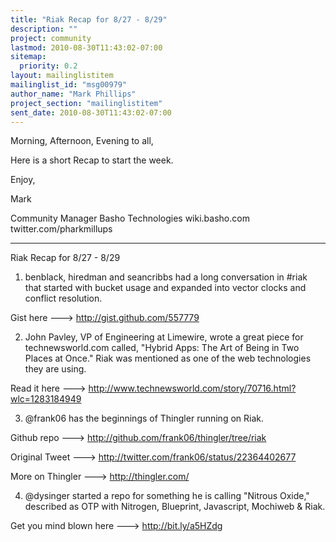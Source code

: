 ```yaml
---
title: "Riak Recap for 8/27 - 8/29"
description: ""
project: community
lastmod: 2010-08-30T11:43:02-07:00
sitemap:
  priority: 0.2
layout: mailinglistitem
mailinglist_id: "msg00979"
author_name: "Mark Phillips"
project_section: "mailinglistitem"
sent_date: 2010-08-30T11:43:02-07:00
---
```



Morning, Afternoon, Evening to all,

Here is a short Recap to start the week.

Enjoy,

Mark

Community Manager
Basho Technologies
wiki.basho.com
twitter.com/pharkmillups

----

Riak Recap for 8/27 - 8/29

1) benblack, hiredman and seancribbs had a long conversation in #riak
that started with bucket usage and expanded into vector clocks and
conflict resolution.

Gist here ---&gt; http://gist.github.com/557779

2) John Pavley, VP of Engineering at Limewire, wrote a great piece for
technewsworld.com called, "Hybrid Apps: The Art of Being in Two Places
at Once." Riak was mentioned as one of the web technologies they are
using.

Read it here ---&gt; http://www.technewsworld.com/story/70716.html?wlc=1283184949

3) @frank06 has the beginnings of Thingler running on Riak.

Github repo ---&gt; http://github.com/frank06/thingler/tree/riak

Original Tweet ---&gt; http://twitter.com/frank06/status/22364402677

More on Thingler ---&gt; http://thingler.com/

4) @dysinger started a repo for something he is calling "Nitrous
Oxide," described as OTP with Nitrogen, Blueprint, Javascript,
Mochiweb & Riak.

Get you mind blown here ---&gt; http://bit.ly/a5HZdg

